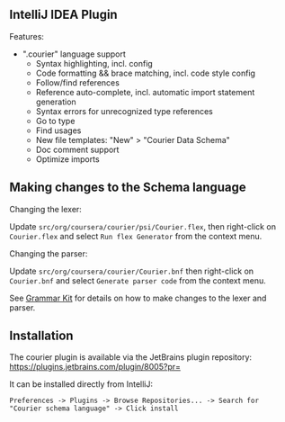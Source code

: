 IntelliJ IDEA Plugin
--------------------

<!-- Plugin description -->
Features:

* ".courier" language support
  * Syntax highlighting, incl. config
  * Code formatting && brace matching, incl. code style config
  * Follow/find references
  * Reference auto-complete, incl. automatic import statement generation
  * Syntax errors for unrecognized type references
  * Go to type
  * Find usages
  * New file templates: "New" > "Courier Data Schema"
  * Doc comment support
  * Optimize imports
<!-- Plugin description end -->

Making changes to the Schema language
-------------------------------------

Changing the lexer:

Update `src/org/coursera/courier/psi/Courier.flex`, then right-click on `Courier.flex` and
select `Run flex Generator` from the context menu.

Changing the parser:

Update `src/org/coursera/courier/Courier.bnf` then right-click on `Courier.bnf` and
select `Generate parser code` from the context menu.

See [Grammar Kit](https://github.com/JetBrains/Grammar-Kit) for details on how to make changes
to the lexer and parser.

Installation
------------

The courier plugin is available via the JetBrains plugin repository: https://plugins.jetbrains.com/plugin/8005?pr=

It can be installed directly from IntelliJ:

```
Preferences -> Plugins -> Browse Repositories... -> Search for "Courier schema language" -> Click install
```

